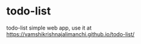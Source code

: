 # todo-list
todo-list simple web app, use it at https://vamshikrishnajalimanchi.github.io/todo-list/
